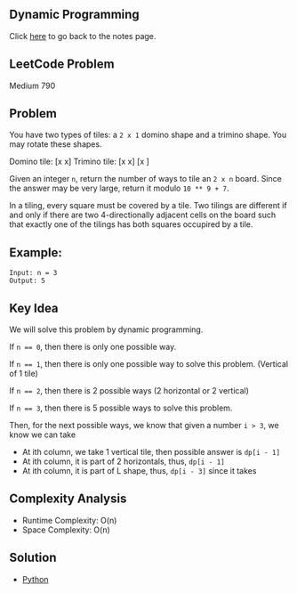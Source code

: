 ## Dynamic Programming
Click [here](../../dynamic_programming/notes.md) to go back to the notes page.

## LeetCode Problem
Medium 790

## Problem
You have two types of tiles: a `2 x 1` domino shape and a trimino shape. You may rotate these shapes.

Domino tile: [x x]
Trimino tile: [x  x]
              [x ]

Given an integer `n`, return the number of ways to tile an `2 x n` board. Since the answer may be very large, return it modulo `10 ** 9 + 7`.

In a tiling, every square must be covered by a tile. Two tilings are different if and only if there are two 4-directionally adjacent cells on the board such that exactly one of the tilings has both squares occupired by a tile.
## Example:
```
Input: n = 3
Output: 5
```

## Key Idea
We will solve this problem by dynamic programming.

If `n == 0`, then there is only one possible way.

If `n == 1`, then there is only one possible way to solve this problem. (Vertical of 1 tile)

If `n == 2`, then there is 2 possible ways (2 horizontal or 2 vertical)

If `n == 3`, then there is 5 possible ways to solve this problem.

Then, for the next possible ways, we know that given a number `i > 3`, we know we can take
- At ith column, we take 1 vertical tile, then possible answer is `dp[i - 1]`
- At ith column, it is part of 2 horizontals, thus, `dp[i - 1]`
- At ith column, it is part of L shape, thus, `dp[i - 3]` since it takes  

## Complexity Analysis
- Runtime Complexity: O(n)
- Space Complexity: O(n)

## Solution
- [Python](./solution.py)
